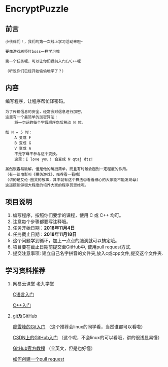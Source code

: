 # EncryptPuzzle

## 前言

    小伙伴们！，我们的第一次线上学习活动来啦~

    要像游戏刷怪打boss一样学习哦

    第一个任务呢，可以让你们提前入门C/C++呢

    （听说你们已经开始偷偷地学了？）



## 内容


编写程序，让程序帮忙译密码。
    
    为了传输信息的安全，经常会对信息进行加密。
    这里有一个最简单的加密算法：
        将一句话的每个字母顺序向后移动 N 位。
    
    如 N = 5 时：
        A 变成 F
        B 变成 G
        V 变成 A
        不是字母不参与这个变换。
        这里：I love you！ 会变成 N qtaj dtz!

    虽然很容易破解，但是他的确挺简单，而且有时候会起到一定程度的作用。
    （有一部电影叫《模仿游戏》，推荐看一看哦）
    （讲的是艾伦·图灵的故事，其中就有这个算法😊看看细心的大家能不能发现😂）
    这道题能够很大程度的培养大家的程序员思维呢。

## 项目说明

1. 编写程序，按照你们要学的课程，使用 C 或 C++ 均可。
2. 注意每个步骤都要写注释哦。
3. 任务开始日期：**2018年11月4日**
4. 任务截止日期：**2018年11月18日**
5. 这个问题学到循环，加上一点点的脑洞就可以搞定哦。
6. 项目要在截止日期前提交至GitHub中, 使用pull request方式.
7. 提交注意事项: 建立自己名字拼音的文件夹,放入c或cpp文件,提交这个文件夹.


## 学习资料推荐

1. 网易云课堂  老九学堂

    [C语言入门](https://study.163.com/course/courseMain.htm?courseId=1003425004)
    
    [C++入门](https://study.163.com/course/courseMain.htm?courseId=1003701011)

2. git及GitHub 
    
    [廖雪峰的Git入门](https://www.liaoxuefeng.com/wiki/0013739516305929606dd18361248578c67b8067c8c017b000)
    （这个推荐会linux的同学看，当然谁都可以看啦）

    [CSDN上的GitHub入门](https://blog.csdn.net/qq_35246620/article/details/66973794)
    （这个呢，不会linux的可以看哦，讲的很浅显易懂）

    [GitHub官方教程](https://guides.github.com/activities/hello-world/)
    （全英文，但是也好懂）
    
    [如何创建一个pull request](https://github.com/geeeeeeeeek/git-recipes/wiki/3.3-%E5%88%9B%E5%BB%BA-Pull-Request)
    
